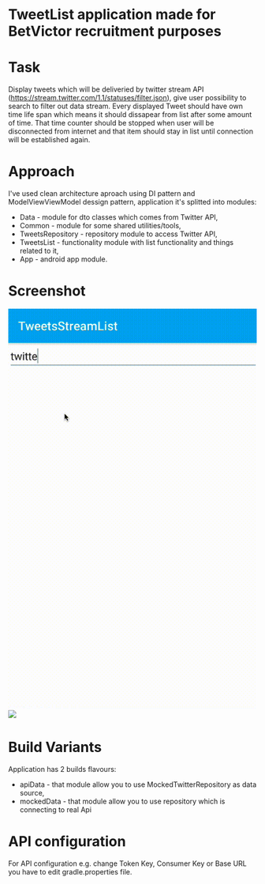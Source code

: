 # TweetList application made for BetVictor recruitment purposes
# Task
Display tweets which will be deliveried by twitter stream API (https://stream.twitter.com/1.1/statuses/filter.json), give user possibility to search to filter out data stream. Every displayed Tweet should have own time life span which means it should dissapear from list after some amount of time. That time counter should be stopped when user will be disconnected from internet and that item should stay in list until connection will be established again.  
# Approach
 I've used clean architecture aproach using DI pattern and ModelViewViewModel dessign pattern, application it's splitted into modules:
 - Data - module for dto classes which comes from Twitter API,
  - Common - module for some shared utilities/tools,
  - TweetsRepository - repository module to access Twitter API,
  - TweetsList - functionality module with list functionality and things related to it,
  - App - android app module.
# Screenshot
![](application.gif) ![](applicationLive.gif)
# Build Variants
Application has 2 builds flavours:
- apiData - that module allow you to use MockedTwitterRepository as data source,
- mockedData -  that module allow you to use repository which is connecting to real Api

# API configuration
For API configuration e.g. change Token Key, Consumer Key or Base URL you have to edit gradle.properties file.